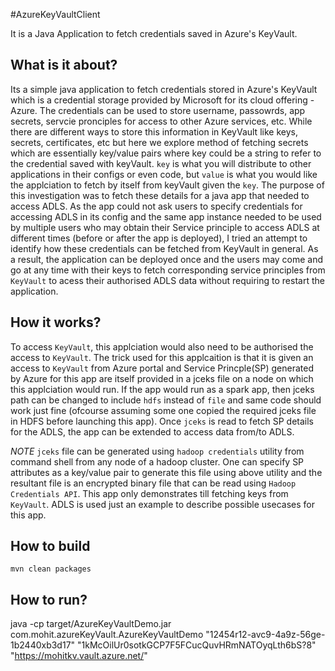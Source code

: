 #AzureKeyVaultClient

It is a Java Application to fetch credentials saved in Azure's KeyVault.


## What is it about?

Its a simple java application to fetch credentials stored in Azure's KeyVault which is a credential storage provided by
Microsoft for its cloud offering - Azure. The credentials can be used to store username, passowrds, app secrets,
servcie pronciples for access to other Azure services, etc.
While there are different ways to store this information in KeyVault like keys, secrets, certificates, etc but here we explore
method of fetching secrets which are essentially key/value pairs where key could be a string to refer to the credential
saved with keyVault. `key` is what you will distribute to other applications in their configs or even code, but `value` 
is what you would like the applciation to fetch by itself from keyVault given the `key`.
The purpose of this investigation was to fetch these details for a java app that needed to access ADLS. As the app could
not ask users to specify credentials for accessing ADLS in its config and the same app instance needed to be used by
multiple users who may obtain their Service principle to access ADLS at different times (before or after the app is
deployed), I tried an attempt to identify how these credentials can be fetched from KeyVault in general.
As a result, the application can be deployed once and the users may come and go at any time with their keys to fetch
corresponding service principles from `KeyVault` to acess their authorised ADLS data without requiring to restart the
application.

## How it works?

To access `KeyVault`, this applciation would also need to be authorised the access to `KeyVault`. 
The trick used for this applcaition is that it is given an access to `KeyVault` from Azure portal and Service
Princple(SP) generated by Azure for this app are itself provided in a jceks file on a node on which this applciation
would run. If the app would run as a spark app, then jceks path can be changed to include `hdfs` instead of `file` and
same code should work just fine (ofcourse assuming some one copied the required jceks file in HDFS before launching this
app).
Once `jceks` is read to fetch SP details for the ADLS, the app can be extended to access data from/to ADLS.

*NOTE* `jceks` file can be generated using `hadoop credentials` utility from command shell from any node of a hadoop
cluster. One can specify SP attributes as a key/value pair to generate this file using above utility and the resultant
file is an encrypted binary file that can be read using `Hadoop Credentials API`.
This app only demonstrates till fetching keys from `KeyVault`. ADLS is used just an example to describe possible
usecases for this app.

## How to build

```
mvn clean packages
```

## How to run?
java -cp target/AzureKeyVaultDemo.jar com.mohit.azureKeyVault.AzureKeyVaultDemo  "12454r12-avc9-4a9z-56ge-1b2440xb3d17"  "1kMcOilUr0sotkGCP7F5FCucQuvHRmNATOyqLth6bS?8"  "https://mohitkv.vault.azure.net/"




